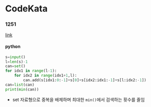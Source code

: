 # CodeKata
### 1251
[link](https://www.acmicpc.net/status?user_id=mireuk1058&problem_id=1251&from_mine=1)
#### python
```python
s=input()
l=len(s)-1
can=set()
for idx1 in range(l-1):
    for idx2 in range(idx1+1,l):
        can.add(s[idx1:0:-1]+s[0]+s[idx2:idx1:-1]+s[l:idx2:-1])
can=list(can)
print(min(can))
```
- set 자료형으로 중복을 배제하며 최대한 `min()`에서 검색하는 횟수를 줄임
